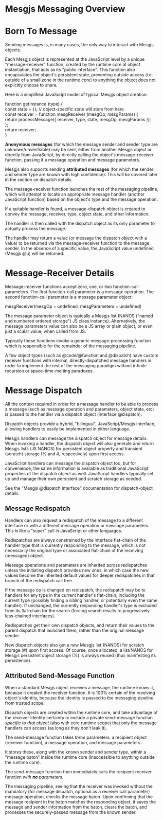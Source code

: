 # Mesgjs Messaging Overview

# Born To Message

Sending messages is, in many cases, the only way to interact with Mesgjs objects.

Each Mesgjs object is represented at the JavaScript level by a unique "message-receiver" function, created by the runtime core at object instantiation, that acts as its "public interface". This function also encapsulates the object's persistent state, preventing outside access (i.e. outside of a small zone in the runtime core) to anything the object does not explicitly choose to share.

Here is a  simplified JavaScript model of typical Mesgjs object creation:

function getInstance (type) {  
    const state \= {}; // object-specific state will stem from here  
    const receiver \= function mesgReceiver (mesgOp, mesgParams) {  
        return processMessage({ receiver, type, state, mesgOp, mesgParams });  
    };  
    return receiver;  
}

**Anonymous messages** (for which the message sender and sender type are unknown/unverifiable) may be sent, either from another Mesgjs object or directly from JavaScript, by directly calling the object's message-receiver function, passing it a message operation and message parameters.

Mesgjs also supports sending **attributed messages** (for which the sender and sender type are known with high confidence). This will be covered later in the section on dispatch details.

The message-receiver function launches the rest of the messaging pipeline, which will attempt to locate an appropriate message handler (another JavaScript function) based on the object's type and the message operation.

If a suitable handler is found, a message-dispatch object is created to convey the message, receiver, type, object state, and other information.

The handler is then called with the dispatch object as its only parameter to actually process the message.

The handler may return a value (or message the dispatch object with a value) to be returned via the message-receiver function to the message sender. In the absence of a specific value, the JavaScript value undefined (Mesgjs @u) will be returned.

# Message-Receiver Details

Message-receiver functions accept zero, one, or two function-call parameters. The first function-call parameter is a message operation. The second function-call parameter is a message parameter object:

mesgReceiver(mesgOp \= undefined, mesgParameters \= undefined)

The message parameter object is typically a Mesgjs list (NANOS ("named and numbered ordered storage") JS class instance). Alternatively, the message parameters value can also be a JS array or plain object, or even just a scalar value, when called from JS.

Typically these functions invoke a generic message-processing function which is responsible for the remainder of the messaging pipeline.

A few object types (such as @code/@function and @dispatch) have custom receiver functions with internal, directly-dispatched message handlers in order to implement the rest of the messaging paradigm without infinite recursion or space-time-melting paradoxes.

# Message Dispatch

All the context required in order for a message handler to be able to process a message (such as message operation and parameters, object state, etc) is passed to the handler via a dispatch object (interface @dispatch).

Dispatch objects provide a hybrid, "bilingual", JavaScript/Mesgjs interface, allowing handlers to easily be implemented in either language.

Mesgjs handlers can message the dispatch object for message details. When invoking a handler, the dispatch object will also generate and return Mesgjs lists (JS NANOS) for persistent object property and transient (scratch) storage (% and \#, respectively) upon first access.

JavaScript handlers can message the dispatch object too, but for convenience, the same information is available as traditional JavaScript properties of the dispatch object as well. JavaScript handlers typically set up and manage their own persistent and scratch storage as needed.

See the "Mesgjs @dispatch Interface" documentation for dispatch-object details.

## Message Redispatch

Handlers can also request a redispatch of the message to a different interface or with a different message operation or message parameters. This is like a "super" call in JavaScript or other languages.

Redispatches are always constrained by the interface flat-chain of the handler type that is currently responding to the message, which is not necessarily the original type or associated flat-chain of the receiving (messaged) object.

Message operations and parameters are inherited across redispatches unless the initiating dispatch provides new ones, in which case the new values become the inherited default values for deeper redispatches in that branch of the redispatch call tree.

If the message op is changed on redispatch, the redispatch may be to handlers for any type in the current handler's flat-chain, including the current type (possibly finding a sibling handler, or potentially even the same handler). If unchanged, the currently responding handler's type is excluded from its flat-chain for the search (forcing search results to progressively less-chained interfaces).

Redispatches get their own dispatch objects, and return their values to the parent dispatch that launched them, rather than the original message sender.

New dispatch objects also get a new Mesgjs list (NANOS) for scratch storage (\#) upon first access. Of course, once allocated, a list/NANOS for Mesgjs persistent object storage (%) is always reused (thus manifesting its persistence).

## Attributed Send-Message Function

When a standard Mesgjs object receives a message, the runtime knows it, because it created the receiver function. It is 100% certain of the receiving object's identity, because the identity is passed to the messaging pipeline from trusted scope.

Dispatch objects are created within the runtime core, and take advantage of the receiver identity certainty to include a private send-message function *specific to that object* (also with core runtime scope) that only the message handlers can access (as long as they don't leak it).

The send-message function takes *three* parameters: a recipient object (receiver function), a message operation, and message parameters.

It stores these, along with the known sender and sender type, within a "message baton" inside the runtime core (inaccessible to anything outside the runtime core).

The send-message function then immediately calls the recipient receiver function *with **no** parameters*.

The messaging pipeline, seeing that the receiver was invoked without the mandatory (for message dispatch, optional as a receiver call parameter) message operation, checks the message baton. Upon confirming that the message recipient in the baton matches the responding object, it saves the message and sender information from the baton, clears the baton, and processes the securely-passed message from the known sender.  
